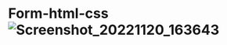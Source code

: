 # Form-html-css![Screenshot_20221120_163643](https://user-images.githubusercontent.com/105600674/209663363-f9aa794a-9be9-401e-8737-a29ca702e2db.png)
